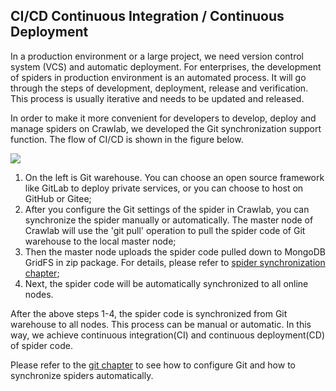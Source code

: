 ## CI/CD Continuous Integration / Continuous Deployment

In a production environment or a large project, we need version control system (VCS) and automatic deployment. For enterprises, the development of spiders in production environment is an automated process. It will go through the steps of development, deployment, release and verification. This process is usually iterative and needs to be updated and released.

In order to make it more convenient for developers to develop, deploy and manage spiders on Crawlab, we developed the Git synchronization support function. The flow of CI/CD is shown in the figure below.

![](http://static-docs.crawlab.cn/crawlab-ci-cd.png)

1. On the left is Git warehouse. You can choose an open source framework like GitLab to deploy private services, or you can choose to host on GitHub or Gitee;
2. After you configure the Git settings of the spider in Crawlab, you can synchronize the spider manually or automatically. The master node of Crawlab will use the 'git pull' operation to pull the spider code of Git warehouse to the local master node;
3. Then the master node uploads the spider code pulled down to MongoDB GridFS in zip package. For details, please refer to [spider synchronization chapter](../Architecture/SpiderDeployment.md);
4. Next, the spider code will be automatically synchronized to all online nodes.

After the above steps 1-4, the spider code is synchronized from Git warehouse to all nodes. This process can be manual or automatic. In this way, we achieve continuous integration(CI) and continuous deployment(CD) of spider code.

Please refer to the [git chapter](./Git.md) to see how to configure Git and how to synchronize spiders automatically.